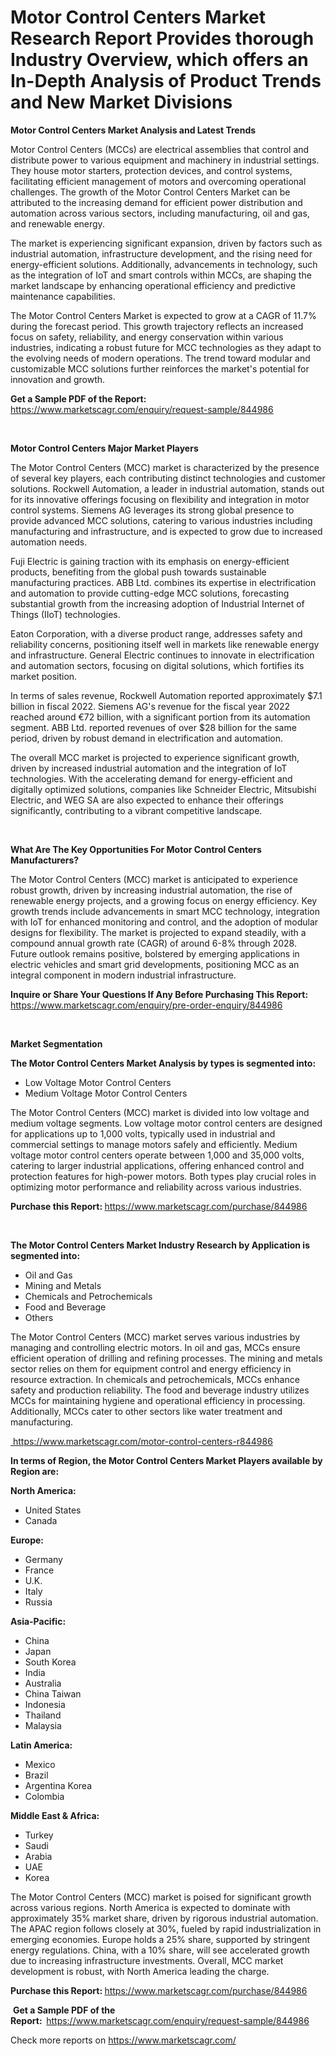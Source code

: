<p><h1>Motor Control Centers Market Research Report Provides thorough Industry Overview, which offers an In-Depth Analysis of Product Trends and New Market Divisions</h1></p><p><strong>Motor Control Centers Market Analysis and Latest Trends</strong></p>
<p><p>Motor Control Centers (MCCs) are electrical assemblies that control and distribute power to various equipment and machinery in industrial settings. They house motor starters, protection devices, and control systems, facilitating efficient management of motors and overcoming operational challenges. The growth of the Motor Control Centers Market can be attributed to the increasing demand for efficient power distribution and automation across various sectors, including manufacturing, oil and gas, and renewable energy.</p><p>The market is experiencing significant expansion, driven by factors such as industrial automation, infrastructure development, and the rising need for energy-efficient solutions. Additionally, advancements in technology, such as the integration of IoT and smart controls within MCCs, are shaping the market landscape by enhancing operational efficiency and predictive maintenance capabilities.</p><p>The Motor Control Centers Market is expected to grow at a CAGR of 11.7% during the forecast period. This growth trajectory reflects an increased focus on safety, reliability, and energy conservation within various industries, indicating a robust future for MCC technologies as they adapt to the evolving needs of modern operations. The trend toward modular and customizable MCC solutions further reinforces the market's potential for innovation and growth.</p></p>
<p><strong>Get a Sample PDF of the Report:&nbsp;</strong> <a href="https://www.marketscagr.com/enquiry/request-sample/844986?utm_campaign=2314&utm_medium=2&utm_source=Github&utm_content=ia&utm_term=17022025&utm_id=motor-control-centers">https://www.marketscagr.com/enquiry/request-sample/844986</a></p>
<p>&nbsp;</p>
<p><strong>Motor Control Centers Major Market Players</strong></p>
<p><p>The Motor Control Centers (MCC) market is characterized by the presence of several key players, each contributing distinct technologies and customer solutions. Rockwell Automation, a leader in industrial automation, stands out for its innovative offerings focusing on flexibility and integration in motor control systems. Siemens AG leverages its strong global presence to provide advanced MCC solutions, catering to various industries including manufacturing and infrastructure, and is expected to grow due to increased automation needs.</p><p>Fuji Electric is gaining traction with its emphasis on energy-efficient products, benefiting from the global push towards sustainable manufacturing practices. ABB Ltd. combines its expertise in electrification and automation to provide cutting-edge MCC solutions, forecasting substantial growth from the increasing adoption of Industrial Internet of Things (IIoT) technologies.</p><p>Eaton Corporation, with a diverse product range, addresses safety and reliability concerns, positioning itself well in markets like renewable energy and infrastructure. General Electric continues to innovate in electrification and automation sectors, focusing on digital solutions, which fortifies its market position.</p><p>In terms of sales revenue, Rockwell Automation reported approximately $7.1 billion in fiscal 2022. Siemens AG's revenue for the fiscal year 2022 reached around €72 billion, with a significant portion from its automation segment. ABB Ltd. reported revenues of over $28 billion for the same period, driven by robust demand in electrification and automation.</p><p>The overall MCC market is projected to experience significant growth, driven by increased industrial automation and the integration of IoT technologies. With the accelerating demand for energy-efficient and digitally optimized solutions, companies like Schneider Electric, Mitsubishi Electric, and WEG SA are also expected to enhance their offerings significantly, contributing to a vibrant competitive landscape.</p></p>
<p>&nbsp;</p>
<p><strong>What Are The Key Opportunities For Motor Control Centers Manufacturers?</strong></p>
<p><p>The Motor Control Centers (MCC) market is anticipated to experience robust growth, driven by increasing industrial automation, the rise of renewable energy projects, and a growing focus on energy efficiency. Key growth trends include advancements in smart MCC technology, integration with IoT for enhanced monitoring and control, and the adoption of modular designs for flexibility. The market is projected to expand steadily, with a compound annual growth rate (CAGR) of around 6-8% through 2028. Future outlook remains positive, bolstered by emerging applications in electric vehicles and smart grid developments, positioning MCC as an integral component in modern industrial infrastructure.</p></p>
<p><strong>Inquire or Share Your Questions If Any Before Purchasing This Report:</strong> <a href="https://www.marketscagr.com/enquiry/pre-order-enquiry/844986?utm_campaign=2314&utm_medium=2&utm_source=Github&utm_content=ia&utm_term=17022025&utm_id=motor-control-centers">https://www.marketscagr.com/enquiry/pre-order-enquiry/844986</a></p>
<p>&nbsp;</p>
<p><strong>Market Segmentation</strong></p>
<p><strong>The Motor Control Centers Market Analysis by types is segmented into:</strong></p>
<p><ul><li>Low Voltage Motor Control Centers</li><li>Medium Voltage Motor Control Centers</li></ul></p>
<p><p>The Motor Control Centers (MCC) market is divided into low voltage and medium voltage segments. Low voltage motor control centers are designed for applications up to 1,000 volts, typically used in industrial and commercial settings to manage motors safely and efficiently. Medium voltage motor control centers operate between 1,000 and 35,000 volts, catering to larger industrial applications, offering enhanced control and protection features for high-power motors. Both types play crucial roles in optimizing motor performance and reliability across various industries.</p></p>
<p><strong>Purchase this Report:&nbsp;</strong><a href="https://www.marketscagr.com/purchase/844986?utm_campaign=2314&utm_medium=2&utm_source=Github&utm_content=ia&utm_term=17022025&utm_id=motor-control-centers">https://www.marketscagr.com/purchase/844986</a></p>
<p>&nbsp;</p>
<p><strong>The Motor Control Centers Market Industry Research by Application is segmented into:</strong></p>
<p><ul><li>Oil and Gas</li><li>Mining and Metals</li><li>Chemicals and Petrochemicals</li><li>Food and Beverage</li><li>Others</li></ul></p>
<p><p>The Motor Control Centers (MCC) market serves various industries by managing and controlling electric motors. In oil and gas, MCCs ensure efficient operation of drilling and refining processes. The mining and metals sector relies on them for equipment control and energy efficiency in resource extraction. In chemicals and petrochemicals, MCCs enhance safety and production reliability. The food and beverage industry utilizes MCCs for maintaining hygiene and operational efficiency in processing. Additionally, MCCs cater to other sectors like water treatment and manufacturing.</p></p>
<p><a href="https://www.marketscagr.com/motor-control-centers-r844986?utm_campaign=2314&utm_medium=2&utm_source=Github&utm_content=ia&utm_term=17022025&utm_id=motor-control-centers">&nbsp;https://www.marketscagr.com/motor-control-centers-r844986</a></p>
<p><strong>In terms of Region, the Motor Control Centers Market Players available by Region are:</strong></p>
<p>
    <p> <strong> North America: </strong>
        <ul>
            <li>United States</li>
            <li>Canada</li>
        </ul>
        </p> 
    <p> <strong> Europe: </strong>
        <ul>
            <li>Germany</li>
            <li>France</li>
            <li>U.K.</li>
            <li>Italy</li>
            <li>Russia</li>
        </ul>
        </p> 
    <p> <strong> Asia-Pacific: </strong>
        <ul>
            <li>China</li>
            <li>Japan</li>
            <li>South Korea</li>
            <li>India</li>
            <li>Australia</li>
            <li>China Taiwan</li>
            <li>Indonesia</li>
            <li>Thailand</li>
            <li>Malaysia</li>
        </ul>
        </p> 
    <p> <strong> Latin America: </strong>
        <ul>
            <li>Mexico</li>
            <li>Brazil</li>
            <li>Argentina Korea</li>
            <li>Colombia</li>
        </ul>
        </p> 
    <p> <strong> Middle East & Africa: </strong>
        <ul>
            <li>Turkey</li>
            <li>Saudi</li>
            <li>Arabia</li>
            <li>UAE</li>
            <li>Korea</li>
        </ul>
    </p>
    </p>
<p><p>The Motor Control Centers (MCC) market is poised for significant growth across various regions. North America is expected to dominate with approximately 35% market share, driven by rigorous industrial automation. The APAC region follows closely at 30%, fueled by rapid industrialization in emerging economies. Europe holds a 25% share, supported by stringent energy regulations. China, with a 10% share, will see accelerated growth due to increasing infrastructure investments. Overall, MCC market development is robust, with North America leading the charge.</p></p>
<p><strong>Purchase this Report: </strong><a href="https://www.marketscagr.com/purchase/844986?utm_campaign=2314&utm_medium=2&utm_source=Github&utm_content=ia&utm_term=17022025&utm_id=motor-control-centers">https://www.marketscagr.com/purchase/844986</a></p>
<p>&nbsp;<strong>Get a Sample PDF of the Report:&nbsp;&nbsp;</strong><a href="https://www.marketscagr.com/enquiry/request-sample/844986?utm_campaign=2314&utm_medium=2&utm_source=Github&utm_content=ia&utm_term=17022025&utm_id=motor-control-centers">https://www.marketscagr.com/enquiry/request-sample/844986</a></p>
<p><strong></strong></p>
<p>Check more reports on <a href="https://www.marketscagr.com/?utm_campaign=2314&utm_medium=2&utm_source=Github&utm_content=ia&utm_term=17022025&utm_id=motor-control-centers">https://www.marketscagr.com/</a></p>